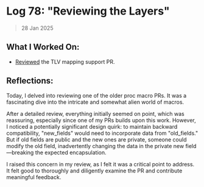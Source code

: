 # Log 78: "Reviewing the Layers"

> 28 Jan 2025

## What I Worked On:

- [Reviewed](https://github.com/lightningdevkit/rust-lightning/pull/3378#discussion_r1932639839)
  the TLV mapping support PR.

## Reflections:

Today, I delved into reviewing one of the older proc macro PRs. It was a
fascinating dive into the intricate and somewhat alien world of macros.

After a detailed review, everything initially seemed on point, which was
reassuring, especially since one of my PRs builds upon this work. However, I
noticed a potentially significant design quirk: to maintain backward
compatibility, "new_fields" would need to incorporate data from "old_fields."
But if old fields are public and the new ones are private, someone could modify
the old field, inadvertently changing the data in the private new field—breaking
the expected encapsulation.

I raised this concern in my review, as I felt it was a critical point to
address. It felt good to thoroughly and diligently examine the PR and contribute
meaningful feedback.
